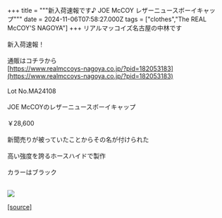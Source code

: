 +++
title = """新入荷速報です♪ JOE McCOY レザーニュースボーイキャップ"""
date = 2024-11-06T07:58:27.000Z
tags = ["clothes","The REAL McCOY'S NAGOYA"]
+++
リアルマッコイズ名古屋の中林です  
   
新入荷速報！  
   
通販はコチラから  
[https://www.realmccoys-nagoya.co.jp/?pid=182053183](https://www.realmccoys-nagoya.co.jp/?pid=182053183)  
   
Lot No.MA24108  
   
JOE McCOYのレザーニュースボーイキャップ  
   
￥28,600  
   
新聞売りが被っていたことからその名が付けられた  
   
高い強度を誇るホースハイドで製作  
   
カラーはブラック  
 

[![](https://stat.ameba.jp/user_images/20241106/16/realmccoy-nagoya/6f/e8/j/o1000100015506872223.jpg)](https://www.realmccoys-nagoya.co.jp/?pid=182053183)

[[source]](https://ameblo.jp/realmccoy-nagoya/entry-12874043272.html)
